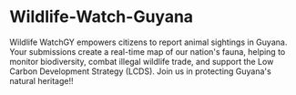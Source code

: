 # Wildlife-Watch-Guyana
Wildlife WatchGY empowers citizens to report animal sightings in Guyana. Your submissions create a real-time map of our nation's fauna, helping to monitor biodiversity, combat illegal wildlife trade, and support the Low Carbon Development Strategy (LCDS). Join us in protecting Guyana's natural heritage!!
